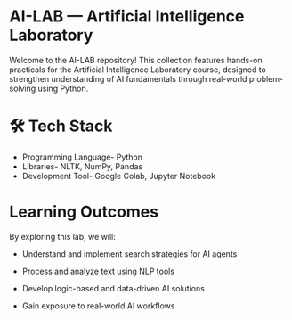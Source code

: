 # AI-LAB — Artificial Intelligence Laboratory  

Welcome to the AI-LAB repository! This collection features hands-on practicals for the Artificial Intelligence Laboratory course, designed to strengthen understanding of AI fundamentals through real-world problem-solving using Python.  

# 🛠️ Tech Stack

* Programming Language-	Python
* Libraries-	NLTK, NumPy, Pandas
* Development Tool-	Google Colab, Jupyter Notebook

# Learning Outcomes
By exploring this lab, we will:

* Understand and implement search strategies for AI agents

* Process and analyze text using NLP tools

* Develop logic-based and data-driven AI solutions

* Gain exposure to real-world AI workflows
